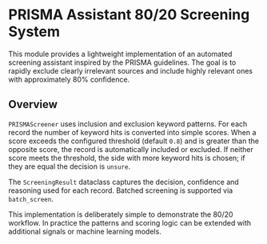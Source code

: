 # PRISMA Assistant 80/20 Screening System

This module provides a lightweight implementation of an automated screening
assistant inspired by the PRISMA guidelines. The goal is to rapidly exclude
clearly irrelevant sources and include highly relevant ones with approximately
80% confidence.

## Overview

`PRISMAScreener` uses inclusion and exclusion keyword patterns. For each record
the number of keyword hits is converted into simple scores. When a score
exceeds the configured threshold (default `0.8`) and is greater than the
opposite score, the record is automatically included or excluded. If neither
score meets the threshold, the side with more keyword hits is chosen; if they
are equal the decision is `unsure`.

The `ScreeningResult` dataclass captures the decision, confidence and reasoning
used for each record. Batched screening is supported via `batch_screen`.

This implementation is deliberately simple to demonstrate the 80/20 workflow. In
practice the patterns and scoring logic can be extended with additional signals
or machine learning models.
